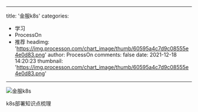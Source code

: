 
---
title: '金服k8s'
categories: 
 - 学习
 - ProcessOn
 - 推荐
headimg: 'https://img.processon.com/chart_image/thumb/60595a4c7d9c08555e4e0d83.png'
author: ProcessOn
comments: false
date: 2021-12-18 14:20:23
thumbnail: 'https://img.processon.com/chart_image/thumb/60595a4c7d9c08555e4e0d83.png'
---

<div>   
<img class="thumb" alt="金服k8s" src="https://img.processon.com/chart_image/thumb/60595a4c7d9c08555e4e0d83.png" referrerpolicy="no-referrer">
<p>k8s部署知识点梳理</p>  
</div>
            